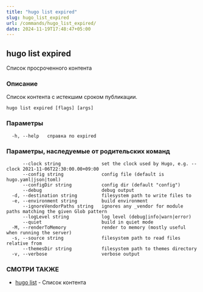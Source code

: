 ```yaml
---
title: "hugo list expired"
slug: hugo_list_expired
url: /commands/hugo_list_expired/
date: 2024-11-19T17:48:47+05:00
---
```

## hugo list expired

Список просроченного контента

### Описание

Список контента с истекшим сроком публикации.

```
hugo list expired [flags] [args]
```

### Параметры

```
  -h, --help   справка по expired
```

### Параметры, наследуемые от родительских команд

```
      --clock string               set the clock used by Hugo, e.g. --clock 2021-11-06T22:30:00.00+09:00
      --config string              config file (default is hugo.yaml|json|toml)
      --configDir string           config dir (default "config")
      --debug                      debug output
  -d, --destination string         filesystem path to write files to
  -e, --environment string         build environment
      --ignoreVendorPaths string   ignores any _vendor for module paths matching the given Glob pattern
      --logLevel string            log level (debug|info|warn|error)
      --quiet                      build in quiet mode
  -M, --renderToMemory             render to memory (mostly useful when running the server)
  -s, --source string              filesystem path to read files relative from
      --themesDir string           filesystem path to themes directory
  -v, --verbose                    verbose output
```

### СМОТРИ ТАКЖЕ

* [hugo list](/commands/hugo_list/)	 - Список контента

